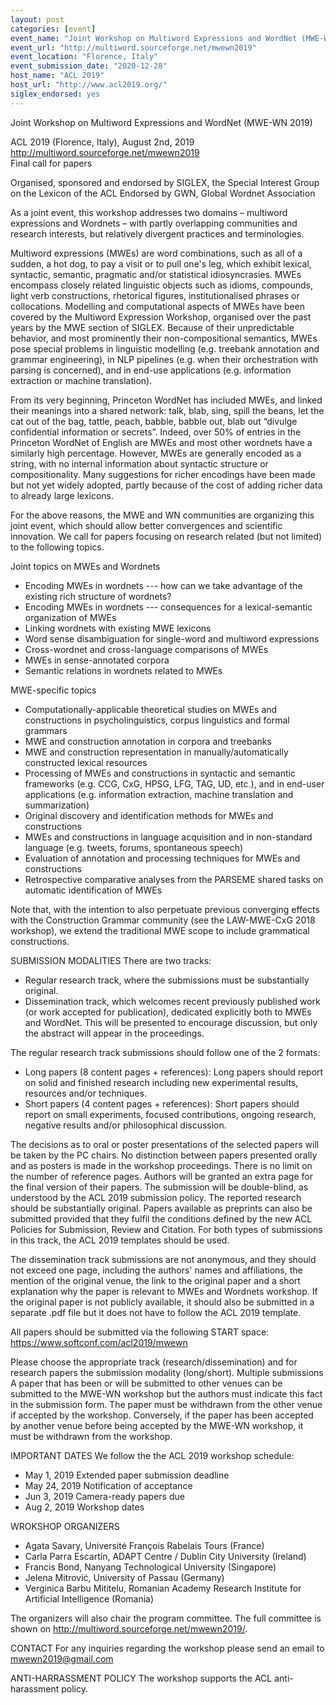 ```yaml
---
layout: post
categories: [event]
event_name: "Joint Workshop on Multiword Expressions and WordNet (MWE-WN 2019)"
event_url: "http://multiword.sourceforge.net/mwewn2019"
event_location: "Florence, Italy"
event_submission_date: "2020-12-28"
host_name: "ACL 2019"
host_url: "http://www.acl2019.org/"
siglex_endorsed: yes
---
```

Joint Workshop on Multiword Expressions and WordNet (MWE-WN 2019)

ACL 2019 (Florence, Italy), August 2nd, 2019  
<http://multiword.sourceforge.net/mwewn2019>  
Final call for papers

Organised, sponsored and endorsed by SIGLEX, the Special Interest Group on the Lexicon of the ACL
Endorsed by GWN, Global Wordnet Association

As a joint event, this workshop  addresses two domains – multiword expressions and Wordnets – with partly overlapping communities and research interests, but relatively divergent practices and terminologies.

Multiword expressions (MWEs) are word combinations, such as all of a sudden, a hot dog, to pay a visit or to pull one's leg, which exhibit lexical, syntactic, semantic, pragmatic and/or statistical idiosyncrasies. MWEs encompass closely related linguistic objects such as idioms, compounds, light verb constructions, rhetorical figures, institutionalised phrases or collocations. Modelling and computational aspects of MWEs have been covered by the Multiword Expression Workshop, organised over the past years by the MWE section of SIGLEX. Because of their unpredictable behavior, and most prominently their non-compositional semantics, MWEs pose special problems in linguistic modelling (e.g. treebank annotation and grammar engineering), in NLP pipelines (e.g. when their orchestration with parsing is concerned), and in end-use applications (e.g. information extraction or machine translation).

From its very beginning, Princeton WordNet has included MWEs, and linked their meanings into a shared network: talk, blab, sing, spill the beans, let the cat out of the bag, tattle, peach, babble, babble out, blab out “divulge confidential information or secrets”. Indeed, over 50% of entries in the Princeton WordNet of English are MWEs and most other wordnets have a similarly high percentage. However, MWEs are generally encoded as a string, with no internal information about syntactic structure or compositionality.  Many suggestions for richer encodings have been made but not yet widely adopted, partly because of the cost of adding richer data to already large lexicons.    

For the above reasons, the MWE and WN communities are organizing this joint event, which should allow better convergences and scientific innovation. We call for papers focusing on research related (but not limited) to the following topics. 

Joint topics on MWEs and Wordnets
 * Encoding MWEs in wordnets --- how can we take advantage of the existing rich structure of wordnets?
 * Encoding MWEs in wordnets --- consequences for a lexical-semantic organization of MWEs
 * Linking wordnets with existing MWE lexicons
 * Word sense disambiguation for single-word and multiword expressions 
 * Cross-wordnet and cross-language comparisons of MWEs
 * MWEs in sense-annotated corpora
 * Semantic relations in wordnets related to MWEs

MWE-specific topics
 * Computationally-applicable theoretical studies on MWEs and constructions in psycholinguistics, corpus linguistics and formal grammars
 * MWE and construction annotation in corpora and treebanks
 * MWE and construction representation in manually/automatically constructed lexical resources
 * Processing of MWEs and constructions in syntactic and semantic frameworks (e.g. CCG, CxG, HPSG, LFG, TAG, UD, etc.), and in end-user applications (e.g. information extraction, machine translation and summarization)
 * Original discovery and identification methods for MWEs and constructions
 * MWEs and constructions in language acquisition and in non-standard language (e.g. tweets, forums, spontaneous speech)
 * Evaluation of annotation and processing techniques for MWEs and constructions 
 * Retrospective comparative analyses from the PARSEME shared tasks on automatic identification of MWEs

Note that, with the intention to also perpetuate previous converging effects with the Construction Grammar community (see the LAW-MWE-CxG 2018 workshop), we extend the traditional MWE scope to include grammatical constructions.

SUBMISSION MODALITIES
There are two tracks:
 * Regular research track, where the submissions must be substantially original.
 * Dissemination track, which welcomes recent previously published work (or work accepted for publication), dedicated explicitly both to MWEs and WordNet.   This will be presented to encourage discussion, but only the abstract will appear in the proceedings.

The regular research track submissions should follow one of the 2 formats:
 * Long papers (8 content pages + references): Long papers should report on solid and finished research including new experimental results, resources and/or techniques.
 * Short papers (4 content pages + references): Short papers should report on small experiments, focused contributions, ongoing research, negative results and/or philosophical discussion. 

The decisions as to oral or poster presentations of the selected papers will be taken by the PC chairs. No distinction between papers presented orally and as posters is made in the workshop proceedings. There is no limit on the number of reference pages. Authors will be granted an extra page for the final version of their papers. The submission will be double-blind, as understood by the ACL 2019 submission policy. The reported research should be substantially original. Papers available as preprints can also be submitted provided that they fulfil the conditions defined by the new ACL Policies for Submission, Review and Citation. For both types of submissions in this track, the ACL 2019 templates should be used. 

The dissemination track submissions are not anonymous, and they should not exceed one page, including the authors' names and affiliations, the mention of the original venue, the link to the original paper and a short explanation why the paper is relevant to MWEs and Wordnets workshop. If the original paper is not publicly available, it should also be submitted in a separate .pdf file but it does not have to follow the ACL 2019 template.

All papers should be submitted via the following START space: https://www.softconf.com/acl2019/mwewn

Please choose the appropriate track (research/dissemination) and for research papers the submission modality (long/short).
Multiple submissions
A paper that has been or will be submitted to other venues can be submitted to the MWE-WN workshop but the authors must indicate this fact in the submission form. The paper must be withdrawn from the other venue if accepted by the workshop. Conversely, if the paper has been accepted by another venue before being accepted by the MWE-WN workshop, it must be withdrawn from the workshop.

IMPORTANT DATES
We follow the the ACL 2019 workshop schedule: 
 * May 1, 2019 	Extended paper submission deadline
 * May 24, 2019	Notification of acceptance
 * Jun 3, 2019	Camera-ready papers due
 * Aug 2, 2019	Workshop dates

WROKSHOP ORGANIZERS
 * Agata Savary, Université François Rabelais Tours (France)
 * Carla Parra Escartín, ADAPT Centre / Dublin City University (Ireland)
 * Francis Bond, Nanyang Technological University (Singapore)
 * Jelena Mitrović, University of Passau (Germany)
 * Verginica Barbu Mititelu, Romanian Academy Research Institute for Artificial Intelligence (Romania)

The organizers will also chair the program committee.  The full committee is shown on http://multiword.sourceforge.net/mwewn2019/.

CONTACT
For any inquiries regarding the workshop please send an email to mwewn2019@gmail.com 

ANTI-HARRASSMENT POLICY
The workshop supports the ACL anti-harassment policy.

